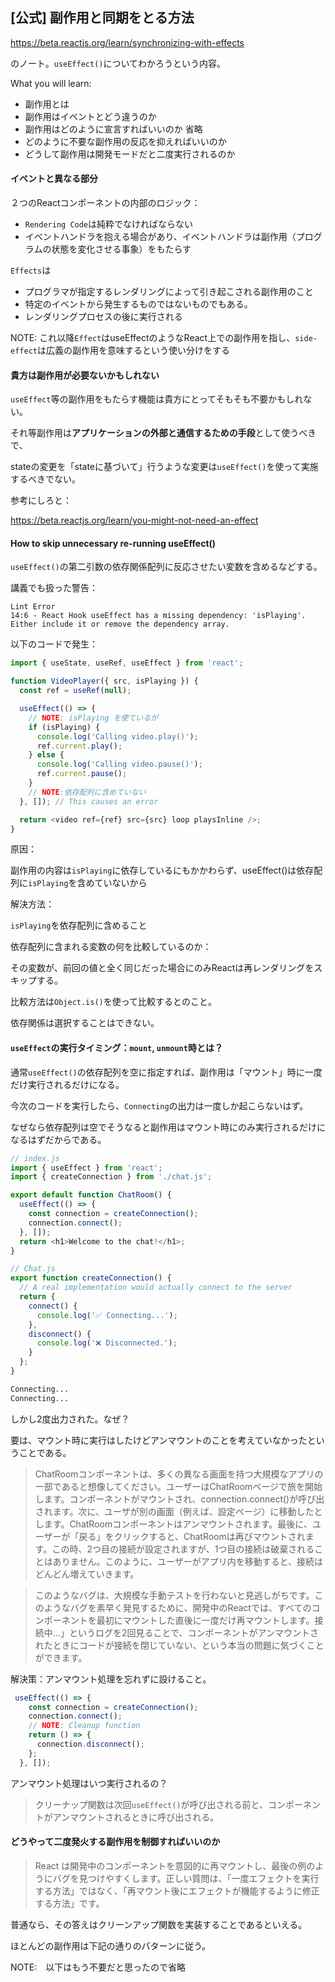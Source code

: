 ## [公式] 副作用と同期をとる方法

https://beta.reactjs.org/learn/synchronizing-with-effects

のノート。`useEffect()`についてわかろうという内容。

What you will learn:

- 副作用とは
- 副作用はイベントとどう違うのか
- 副作用はどのように宣言すればいいのか  省略
- どのように不要な副作用の反応を抑えればいいのか
- どうして副作用は開発モードだと二度実行されるのか

#### イベントと異なる部分

２つのReactコンポーネントの内部のロジック：

- `Rendering Code`は純粋でなければならない
- イベントハンドラを抱える場合があり、イベントハンドラは副作用（プログラムの状態を変化させる事象）をもたらす

`Effects`は

- プログラマが指定するレンダリングによって引き起こされる副作用のこと
- 特定のイベントから発生するものではないものでもある。
- レンダリングプロセスの後に実行される

NOTE: これ以降`Effect`はuseEffectのようなReact上での副作用を指し、`side-effect`は広義の副作用を意味するという使い分けをする

#### 貴方は副作用が必要ないかもしれない

`useEffect`等の副作用をもたらす機能は貴方にとってそもそも不要かもしれない。

それ等副作用は**アプリケーションの外部と通信するための手段**として使うべきで、

stateの変更を「stateに基づいて」行うような変更は`useEffect()`を使って実施するべきでない。

参考にしろと：

https://beta.reactjs.org/learn/you-might-not-need-an-effect

#### How to skip unnecessary re-running useEffect()

`useEffect()`の第二引数の依存関係配列に反応させたい変数を含めるなどする。

講義でも扱った警告：

```
Lint Error
14:6 - React Hook useEffect has a missing dependency: 'isPlaying'. Either include it or remove the dependency array.
```
以下のコードで発生：

```JavaScript
import { useState, useRef, useEffect } from 'react';

function VideoPlayer({ src, isPlaying }) {
  const ref = useRef(null);

  useEffect(() => {
    // NOTE: isPlaying を使ているが
    if (isPlaying) {
      console.log('Calling video.play()');
      ref.current.play();
    } else {
      console.log('Calling video.pause()');
      ref.current.pause();
    }
    // NOTE:依存配列に含めていない
  }, []); // This causes an error

  return <video ref={ref} src={src} loop playsInline />;
}
```

原因：

副作用の内容は`isPlaying`に依存しているにもかかわらず、useEffect()は依存配列に`isPlaying`を含めていないから

解決方法：

`isPlaying`を依存配列に含めること

依存配列に含まれる変数の何を比較しているのか：

その変数が、前回の値と全く同じだった場合にのみReactは再レンダリングをスキップする。

比較方法は`Object.is()`を使って比較するとのこと。

依存関係は選択することはできない。

#### `useEffect`の実行タイミング：`mount`, `unmount`時とは？

通常`useEffect()`の依存配列を空に指定すれば、副作用は「マウント」時に一度だけ実行されるだけになる。

今次のコードを実行したら、`Connecting`の出力は一度しか起こらないはず。

なぜなら依存配列は空でそうなると副作用はマウント時にのみ実行されるだけになるはずだからである。

```JavaScript
// index.js
import { useEffect } from 'react';
import { createConnection } from './chat.js';

export default function ChatRoom() {
  useEffect(() => {
    const connection = createConnection();
    connection.connect();
  }, []);
  return <h1>Welcome to the chat!</h1>;
}

// Chat.js
export function createConnection() {
  // A real implementation would actually connect to the server
  return {
    connect() {
      console.log('✅ Connecting...');
    },
    disconnect() {
      console.log('❌ Disconnected.');
    }
  };
}
```
```bash
Connecting...
Connecting...
```

しかし2度出力された。なぜ？

要は、マウント時に実行はしたけどアンマウントのことを考えていなかったということである。

> ChatRoomコンポーネントは、多くの異なる画面を持つ大規模なアプリの一部であると想像してください。ユーザーはChatRoomページで旅を開始します。コンポーネントがマウントされ、connection.connect()が呼び出されます。次に、ユーザが別の画面（例えば、設定ページ）に移動したとします。ChatRoomコンポーネントはアンマウントされます。最後に、ユーザーが「戻る」をクリックすると、ChatRoomは再びマウントされます。この時、2つ目の接続が設定されますが、1つ目の接続は破棄されることはありません。このように、ユーザーがアプリ内を移動すると、接続はどんどん増えていきます。

> このようなバグは、大規模な手動テストを行わないと見逃しがちです。このようなバグを素早く発見するために、開発中のReactでは、すべてのコンポーネントを最初にマウントした直後に一度だけ再マウントします。接続中...」というログを2回見ることで、コンポーネントがアンマウントされたときにコードが接続を閉じていない、という本当の問題に気づくことができます。

解決策：アンマウント処理を忘れずに設けること。

```JavaScript
 useEffect(() => {
    const connection = createConnection();
    connection.connect();
    // NOTE: Cleanup function
    return () => {
      connection.disconnect();
    };
  }, []);
```

アンマウント処理はいつ実行されるの？

> クリーナップ関数は次回`useEffect()`が呼び出される前と、コンポーネントがアンマウントされるときに呼び出される。

#### どうやって二度発火する副作用を制御すればいいのか

> React は開発中のコンポーネントを意図的に再マウントし、最後の例のようにバグを見つけやすくします。正しい質問は、「一度エフェクトを実行する方法」ではなく、「再マウント後にエフェクトが機能するように修正する方法」です。

普通なら、その答えはクリーンアップ関数を実装することであるといえる。

ほとんどの副作用は下記の通りのパターンに従う。

NOTE:　以下はもう不要だと思ったので省略